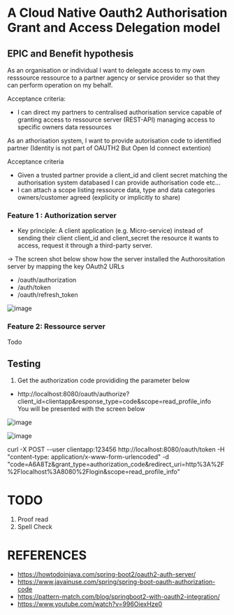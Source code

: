 # A Cloud Native Oauth2 Authorisation Grant  and Access Delegation model


## EPIC and Benefit hypothesis

As an organisation or individual  I want to delegate access to my own resssource ressource to a partner agency or service provider so that they can perform operation on my behalf.

Acceptance criteria:

- I can direct my partners to centralised authorisation service capable of granting access to ressource server (REST-API) managing access to specific owners data ressources


As an athorisation system, I want to provide autorisation code to identified partner (Identity is not part of OAUTH2 But Open Id connect extention)

Acceptance criteria

- Given a trusted partner provide a client_id and client secret matching the authorisation system databased I can provide authorisation code etc...
- I can attach a scope listing  ressource data, type and data categories owners/customer agreed (explicity or implicitly to share)


### Feature 1 : Authorization server
- Key principle:
A client application (e.g. Micro-service)  instead of sending their client client_id and client_secret the resource it wants to access, request it through 
a third-party server.

-> The screen shot below show how the server installed the Authorositation server by mapping the key OAuth2 URLs
* /oauth/authorization
* /auth/token
* /oauth/refresh_token

![image](https://user-images.githubusercontent.com/17228294/92223475-d9f63680-eee3-11ea-84b0-2f8085208e8e.png)

### Feature 2:  Ressource server
Todo


## Testing 

1) Get the authorization code provididing the parameter below

- http://localhost:8080/oauth/authorize?client_id=clientapp&response_type=code&scope=read_profile_info	
You will be presented with the screen below 

![image](https://user-images.githubusercontent.com/17228294/92304085-43e30e80-efbe-11ea-8eb4-bd4d467aaca2.png)


![image](https://user-images.githubusercontent.com/17228294/92304193-1185e100-efbf-11ea-845d-56e5ad38263b.png)




curl -X POST --user clientapp:123456 http://localhost:8080/oauth/token  -H "content-type: application/x-www-form-urlencoded" -d "code=A6A8Tz&grant_type=authorization_code&redirect_uri=http%3A%2F%2Flocalhost%3A8080%2Flogin&scope=read_profile_info"




# TODO 
1) Proof read
2) Spell Check



# REFERENCES

* https://howtodoinjava.com/spring-boot2/oauth2-auth-server/
* https://www.javainuse.com/spring/spring-boot-oauth-authorization-code
* https://pattern-match.com/blog/springboot2-with-oauth2-integration/
* https://www.youtube.com/watch?v=996OiexHze0

